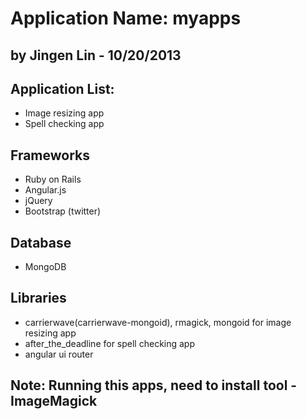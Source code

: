 # Application Name: myapps
## by Jingen Lin - 10/20/2013

## Application List:
  + Image resizing app
  + Spell checking app

## Frameworks
  + Ruby on Rails
  + Angular.js
  + jQuery
  + Bootstrap (twitter)

## Database
  + MongoDB

## Libraries
  + carrierwave(carrierwave-mongoid), rmagick, mongoid for image resizing app
  + after_the_deadline for spell checking app
  + angular ui router

## Note: Running this apps, need to install tool - ImageMagick
